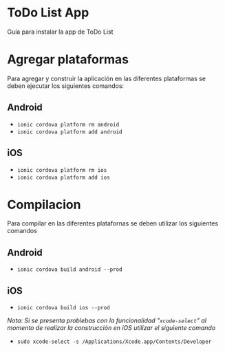 # ToDo List App

Guía para instalar la app de ToDo List

# Agregar plataformas

Para agregar y construir la aplicación en las diferentes plataformas se deben ejecutar los siguientes comandos:

## Android

- `ionic cordova platform rm android`
- `ionic cordova platform add android`

## iOS

- `ionic cordova platform rm ios`
- `ionic cordova platform add ios`


# Compilacion

Para compilar en las diferentes platafornas se deben utilizar los siguientes comandos

## Android

- `ionic cordova build android --prod`

## iOS

- `ionic cordova build ios --prod`

*Nota*: *Si se presenta problebas con la funcionalidad "`xcode-select`" al momento de realizar la construcción en iOS utilizar el siguiente comando*

- `sudo xcode-select -s /Applications/Xcode.app/Contents/Developer`
